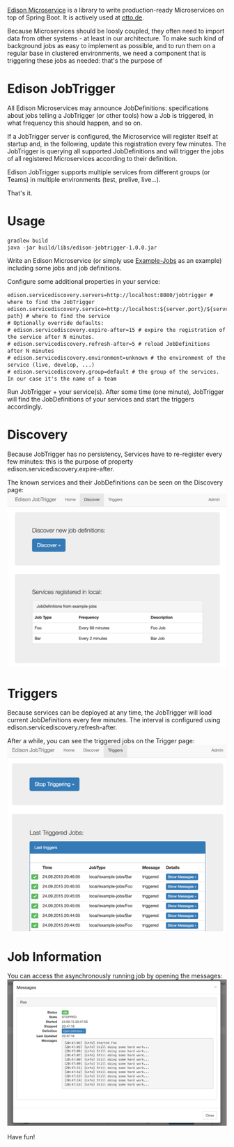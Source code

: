 [Edison Microservice](https://github.com/otto-de/edison-microservice) is a library to write 
production-ready Microservices on top of Spring Boot. It is actively used at [otto.de](https://www.otto.de).

Because Microservices should be loosly coupled, they often need to import data from other systems - at least 
in our architecture. To make such kind of background jobs as easy to implement as possible, and to run them 
on a regular base in clustered environments, we need a component that is triggering these jobs as needed:
that's the purpose of 

# Edison JobTrigger

All Edison Microservices may announce JobDefinitions: specifications about jobs telling a JobTrigger (or other tools)
how a Job is triggered, in what frequency this should happen, and so on.

If a JobTrigger server is configured, the Microservice will register itself at startup and, in the following, 
update this registration every few minutes. The JobTrigger is querying all supported JobDefinitions and will 
trigger the jobs of all registered Microservices according to their definition.

Edison JobTrigger supports multiple services from different groups (or Teams) in multiple environments
(test, prelive, live...).

That's it.

# Usage

```
gradlew build
java -jar build/libs/edison-jobtrigger-1.0.0.jar
```

Write an Edison Microservice (or simply use [Example-Jobs](https://github.com/otto-de/edison-microservice/example-jobs) 
as an example) including some jobs and job definitions. 

Configure some additional properties in your service:
```properties
edison.servicediscovery.servers=http://localhost:8080/jobtrigger # where to find the JobTrigger
edison.servicediscovery.service=http://localhost:${server.port}/${server.context-path} # where to find the service
# Optionally override defaults:
# edison.servicediscovery.expire-after=15 # expire the registration of the service after N minutes.
# edison.servicediscovery.refresh-after=5 # reload JobDefinitions after N minutes
# edison.servicediscovery.environment=unknown # the environment of the service (live, develop, ...)
# edison.servicediscovery.group=default # the group of the services. In our case it's the name of a team
```

Run JobTrigger + your service(s). After some time (one minute), JobTrigger will find the JobDefinitions 
of your services and start the triggers accordingly.

# Discovery

Because JobTrigger has no persistency, Services have to re-register every few minutes: this is the purpose
of property edison.servicediscovery.expire-after.

The known services and their JobDefinitions can be seen on the Discovery page:
![Discovery](src/doc/discovery.png)

# Triggers

Because services can be deployed at any time, the JobTrigger will load current JobDefinitions every few minutes.
The interval is configured using edison.servicediscovery.refresh-after.

After a while, you can see the triggered jobs on the Trigger page:
![Triggers](src/doc/jobtriggers.png)

# Job Information

You can access the asynchronously running job by opening the messages: 
![Job Messages](src/doc/jobmessages.png)


Have fun!
